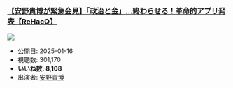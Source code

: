 ### [【安野貴博が緊急会見】「政治と金」…終わらせる！革命的アプリ発表【ReHacQ】](https://www.youtube.com/watch?v=GLGqkxRO4A0)
[![](https://img.youtube.com/vi/GLGqkxRO4A0/sddefault.jpg)](https://www.youtube.com/watch?v=GLGqkxRO4A0)
-   公開日: 2025-01-16
-   視聴数: 301,170
-   **いいね数: 8,108**
-   出演者: [安野貴博](/rehacq_fan/people/安野貴博 "wikilink")
